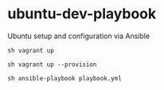 # ubuntu-dev-playbook
Ubuntu setup and configuration via Ansible

`sh
vagrant up
`

`sh
vagrant up --provision
`

`sh
ansible-playbook playbook.yml
`
